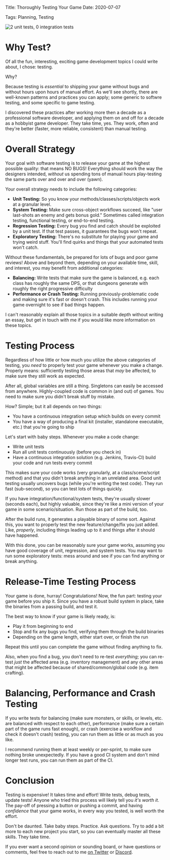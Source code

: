 Title: Thoroughly Testing Your Game
Date: 2020-07-07

Tags: Planning, Testing

![2 unit tests, 0 integration tests](https://external-content.duckduckgo.com/iu/?u=https%3A%2F%2Fimg.devrant.com%2Fdevrant%2Frant%2Fr_519301_QxQcw.gif&f=1&nofb=1)

# Why Test?

Of all the fun, interesting, exciting game development topics I could write about, I chose: testing.

Why?

Because testing is *essential* to shipping your game without bugs and without hours upon hours of manual effort. As we'll see shortly, there are well-known patterns and practices you can apply; some generic to softwre testing, and some specific to game testing. 

I discovered these practices after working more then a decade as a professional software developer, and applying them on and off for a decade as a hobbyist game developer. They take time, yes. They work, often and they're better (faster, more reliable, consistent) than manual testing.

# Overall Strategy

Your goal with software testing is to release your game at the highest possible quality: that means NO BUGS! Everything should work the way the designers intended, *without* us spending tons of manual hours play-testing the same parts over and over and over (yawn).

Your overall strategy needs to include the following categories:

- **Unit Testing:** So you know your methods/classes/scripts/objects work at a granular level.
- **System Testing:** Make sure cross-object workflows succeed, like "user last-shots an enemy and gets bonus gold." Sometimes called integration testing, functional testing, or end-to-end testing.
- **Regression Testing:** Every bug you find and catch should be exploited by a unit test. If that test passes, it guarantees the bugs won't repeat.
- **Exploratory Testing:** There's no substitute for playing your game and trying weird stuff. You'll find quirks and things that your automated tests won't catch.

Without these fundamentals, be prepared for lots of bugs and poor game reviews! Above and beyond them, depending on your available time, skill, and interest, you may benefit from additional categories:

- **Balancing:** Write tests that make sure the game is balanced, e.g. each class has roughly the same DPS, or that dungeons generate with roughly the right progressive difficulty
- **Performance or Crash Testing:** Running previously-problematic code and making sure it's fast or doesn't crash. This includes running your game overnight to see if bad things happen.

I can't reasonably explain all those topics in a suitable depth without writing an essay, but get in touch with me if you would like more information on these topics.

# Testing Process

Regardless of how little or how much you utilize the above categories of testing, you *need* to properly test your game whenever you make a change. Properly means: sufficiently testing those areas that *may* be affected, to make sure they still work as expected.

After all, global variables are still a thing. Singletons can easily be accessed from anywhere. Highly-coupled code is common in (and out) of games. You need to make sure you didn't break stuff by mistake.

How? Simple; but it all depends on two things:

- You have a continuous integration setup which builds on every commit
- You have a way of producing a final kit (installer, standalone executable, etc.) that you're going to ship

Let's start with baby steps. Whenever you make a code change:

- Write unit tests
- Run all unit tests continuously (before you check in)
- Have a continuous integration solution (e.g. Jenkins, Travis-CI) build your code and run tests every commit

This makes sure your code works (very granularly, at a class/scene/script method) and that you didn't break anything in an unrelated area. Good unit testing usually uncovers bugs (while you're writing the test code). They run fast (sub-second), so you can test lots of things quickly.

If you have integration/functional/system tests, they're usually slower (seconds each), but highly valuable, since they're like a mini version of your game in some scenario/situation. Run those as part of the build, too.

After the build runs, it generates a playable binary of some sort. Against this, you want to properly test the new feature/change/fix you just added. Like, *properly*, including things leading up to it and things after it should have happened.

With this done, you can be reasonably sure your game works, assuming you have good coverage of unit, regression, and system tests. You may want to run some exploratory tests: mess around and see if you can find anything or break anything.

# Release-Time Testing Process

Your game is done, hurray! Congratulations! Now, the fun part: testing your game before you ship it. Since you have a robust build system in place, take the binaries from a passing build, and test it.

The best way to know if your game is likely ready, is:

- Play it from beginning to end
- Stop and fix any bugs you find, verifying them through the build binaries
- Depending on the game length, either start over, or finish the run

Repeat this until you can complete the game without finding anything to fix.

Also, when you find a bug, you don't need to re-test *everything*; you can re-test *just* the affected area (e.g. inventory management) and any other areas that might be affected because of shared/common/global code (e.g. item crafting).

# Balancing, Performance and Crash Testing

If you write tests for balancing (make sure monsters, or skills, or levels, etc. are balanced with respect to each other), performance (make sure a certain part of the game runs fast enough), or crash (exercise a workflow and check it doesn't crash) testing, you can run them as little or as much as you like.

I recommend running them at least weekly or per-sprint, to make sure nothing broke unexpectedly. If you have a good CI system and don't mind longer test runs, you can run them as part of the CI.

# Conclusion

Testing is expensive! It takes time and effort! Write tests, debug tests, update tests! Anyone who tried this process will likely tell you *it's worth it*. The pay-off of pressing a button or pushing a commit, and having *confidence* that your game works, in every way you tested, is well worth the effort.

Don't be daunted. Take baby steps. Practice. Ask questions. Try to add a bit more to each new project you start, so you can eventually master all these skills. They take time.

If you ever want a second opinion or sounding board, or have questions or comments, feel free to reach out to me [on Twitter](https://twitter.com/nightblade99) or [Discord](https://discord.gg/frKXYtG).
